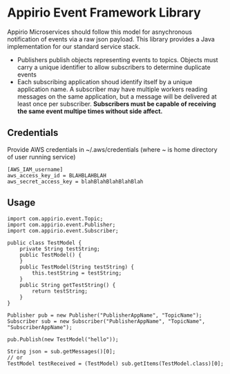 # Appirio Event Framework Library

Appirio Microservices should follow this model for asnychronous notification of events via a raw json payload. This library provides a Java implementation for our standard service stack.

* Publishers publish objects representing events to topics. Objects must carry a unique identifier to allow subscribers to determine duplicate events
* Each subscribing application shoud identify itself by a unique application name. A subscriber may have multiple workers reading messages on the same application, but a message will be delivered at least once per subscriber. <b>Subscribers must be capable of receiving the same event multipe times without side affect.</b>

## Credentials
Provide AWS credentials in ~/.aws/credentials (where ~ is home directory of user running service) 
```
[AWS_IAM_username]
aws_access_key_id = BLAHBLAHBLAH
aws_secret_access_key = blahBlahBlahBlahBlah
```

## Usage
```
import com.appirio.event.Topic;
import com.appirio.event.Publisher;
import com.appirio.event.Subscriber;

public class TestModel {
    private String testString;
    public TestModel() {
    }
    public TestModel(String testString) {
        this.testString = testString;
    }
    public String getTestString() {
        return testString;
    }
}

Publisher pub = new Publisher("PublisherAppName", "TopicName");
Subscriber sub = new Subscriber("PublisherAppName", "TopicName", "SubscriberAppName");

pub.Publish(new TestModel("hello"));

String json = sub.getMessages()[0];
// or
TestModel testReceived = (TestModel) sub.getItems(TestModel.class)[0];
```
